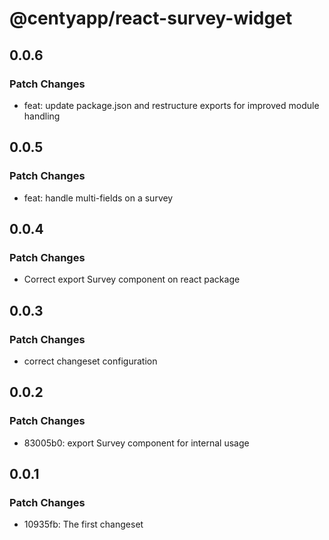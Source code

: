 # @centyapp/react-survey-widget

## 0.0.6

### Patch Changes

- feat: update package.json and restructure exports for improved module handling

## 0.0.5

### Patch Changes

- feat: handle multi-fields on a survey

## 0.0.4

### Patch Changes

- Correct export Survey component on react package

## 0.0.3

### Patch Changes

- correct changeset configuration

## 0.0.2

### Patch Changes

- 83005b0: export Survey component for internal usage

## 0.0.1

### Patch Changes

- 10935fb: The first changeset
